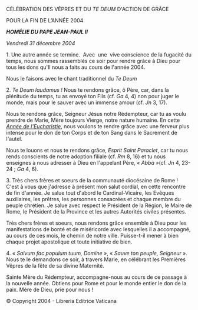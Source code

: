 CÉLÉBRATION DES VÊPRES ET DU *TE DEUM* D'ACTION DE GRÂCE

POUR LA FIN DE L’ANNÉE 2004

***HOMÉLIE DU PAPE JEAN-PAUL II***

*Vendredi 31 décembre 2004*

1. Une autre année se termine.  Avec  une  vive conscience de la fugacité du temps, nous sommes rassemblés ce soir pour rendre grâce à Dieu pour tous les dons qu'Il nous a faits au cours de l'année 2004.

Nous le faisons avec le chant traditionnel du *Te Deum*

2. *Te Deum laudamus !* Nous te rendons grâce, ô Père, car, dans la plénitude du temps, tu as envoyé ton Fils (cf. *Ga* 4, 4) non pour juger le monde, mais pour le sauver avec un immense amour (cf. *Jn* 3, 17).

Nous te rendons grâce, Seigneur Jésus notre Rédempteur, car tu as voulu prendre de Marie, Mère toujours Vierge, notre nature humaine. En cette *[Année de l'Eucharistie](http://www.vatican.va/holy_father/special_features/eucharist/index_fr.html)*, nous voulons te rendre grâce avec une ferveur plus intense pour le don de ton Corps et de ton Sang dans le Sacrement de l'autel.

Nous te louons et nous te rendons grâce, *Esprit Saint Paraclet*, car tu nous rends conscients de notre adoption filiale (cf. *Rm* 8, 16) et tu nous enseignes à nous adresser à Dieu en l'appelant Père, *« *Abbà* »*(cf. *Jn* 4, 23-24 ; *Ga* 4, 6).

3. Très chers frères et soeurs de la communauté diocésaine de Rome ! C'est à vous que j'adresse à présent mon salut cordial, en cette rencontre de fin d'année. Je salue tout d'abord le Cardinal-Vicaire, les Evêques auxiliaires, les prêtres, les personnes consacrées et chaque membre du peuple chrétien. Je salue avec respect le Président de la Région, le Maire de Rome, le Président de la Province et les autres Autorités civiles présentes.

Très chers frères et soeurs, nous rendons grâce ensemble à Dieu pour les manifestations de bonté et de miséricorde avec lesquelles il a accompagné, au cours de ces mois, le chemin de notre ville. Puisse-t-il mener à bien chaque projet apostolique et toute initiative de bien.

4. *« *Salvum fac populum tuum, Domine* »*, « *Sauve ton peuple, Seigneur* ». Nous te le demandons ce soir, à travers Marie, en célébrant les Premières Vêpres de la fête de sa divine Maternité.

Sainte Mère du Rédempteur, accompagne-nous au cours de ce passage à la nouvelle année. Obtiens pour Rome et pour le monde entier le don de la paix. Mère de Dieu, prie pour nous !

© Copyright 2004 - Libreria Editrice Vaticana